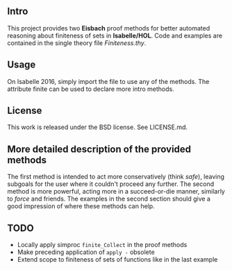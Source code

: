 Intro
-----
This project provides two **Eisbach** proof methods for better automated reasoning about finiteness
of sets in **Isabelle/HOL**. Code and examples are contained in the single theory file *Finiteness.thy*.

Usage
------
On Isabelle 2016, simply import the file to use any of the methods. The attribute
finite can be used to declare more intro methods.

License
-------
This work is released under the BSD license. See LICENSE.md.

More detailed description of the provided methods
-------------------------------------------------
The first method is intended to act more conservatively (think *safe*), leaving subgoals
for the user where it couldn't proceed any further.
The second method is more powerful, acting more in a succeed-or-die manner,
similarly to *force* and friends.
The examples in the second section should give a good impression of where these methods
can help.

TODO
----
* Locally apply simproc `finite_Collect` in the proof methods
* Make preceding application of `apply -` obsolete
* Extend scope to finiteness of sets of functions like in the last example
